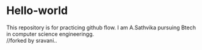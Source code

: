 # Hello-world
This repository is for practicing github flow.
I am A.Sathvika pursuing Btech in computer science engineeringg.  
//forked by sravani..
